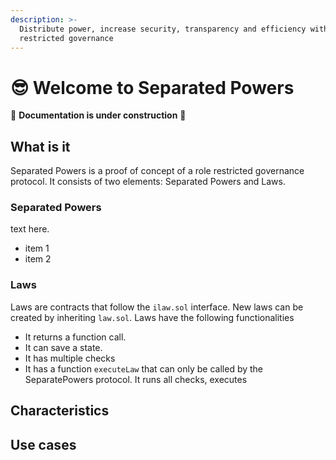 ```yaml
---
description: >-
  Distribute power, increase security, transparency and efficiency with role
  restricted governance
---
```


# 😎 Welcome to Separated Powers

🚧 **Documentation is under construction** 🚧

## What is it

Separated Powers is a proof of concept of a role restricted governance protocol. It consists of two elements: Separated Powers and Laws.

### Separated Powers

text here.

* item 1
* item 2&#x20;

### Laws

Laws are contracts that follow the `ilaw.sol` interface. New laws can be created by inheriting `law.sol`.  Laws have the following functionalities

* It returns a function call. &#x20;
* It can save a state.
* It has multiple checks
* It has a function `executeLaw` that can only be called by the SeparatePowers protocol. It runs all checks, executes &#x20;

## Characteristics

## Use cases

